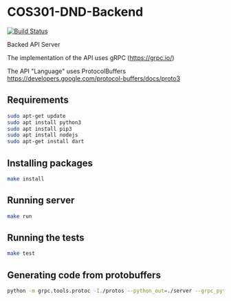 # COS301-DND-Backend
[![Build Status](https://travis-ci.org/COS301-OptimizePrime/COS301_DND_Backend.svg?branch=develop)](https://travis-ci.org/COS301-OptimizePrime/COS301_DND_Backend)

Backed API Server

The implementation of the API uses gRPC (https://grpc.io/)

The API "Language" uses ProtocolBuffers
https://developers.google.com/protocol-buffers/docs/proto3

## Requirements
```bash
sudo apt-get update
sudo apt install python3
sudo apt install pip3
sudo apt install nodejs
sudo apt-get install dart
```

## Installing packages
```bash
make install
```

## Running server
```bash
make run
```

## Running the tests
```bash
make test
```

## Generating code from protobuffers

```bash
python -m grpc.tools.protoc -I./protos --python_out=./server --grpc_python_out=./server ./protos/server.proto
```